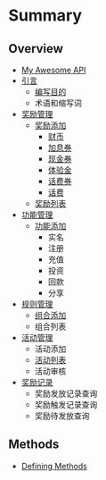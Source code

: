 # Summary

## Overview

* [My Awesome API](README.md)
* [引言](yin-yan.md)
  * [编写目的](yin-yan/a.md)
  * 术语和缩写词
* [奖励管理](jiang-li-guan-li.md)
  * [奖励添加](jiang-li-guan-li/jiang-li-tian-jia.md)
    * [财币](jiang-li-guan-li/cai-bi.md)
    * [加息券](jiang-li-guan-li/xian-jin-quan/jia-xi-quan.md)
    * [现金券](jiang-li-guan-li/xian-jin-quan.md)
    * [体验金](jiang-li-guan-li/ti-yan-jin.md)
    * [话费券](jiang-li-guan-li/hua-fei-quan.md)
    * [话费](jiang-li-guan-li/hua-fei.md)
  * [奖励列表](jiang-li-guan-li/jiang-li-lie-biao.md)
* [功能管理](gong-neng-guan-li.md)
  * [功能添加](gong-neng-guan-li/gong-neng-tian-jia.md)
    * 实名
    * 注册
    * 充值
    * 投资
    * 回款
    * 分享
* [规则管理](gui-ze-guan-li.md)
  * [组合添加](gui-ze-guan-li/zu-he.md)
  * 组合列表
* [活动管理](huo-dong-guan-li.md)
  * 活动添加
  * [活动列表](huo-dong-guan-li/huo-dong-lie-biao.md)
  * 活动审核
* [奖励记录](jiang-li-ji-lu.md)
  * 奖励发放记录查询
  * 奖励触发记录查询
  * 奖励待发放查询

## Methods

* [Defining Methods](methods.md)

